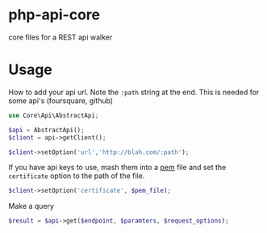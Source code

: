 php-api-core
=============
core files for a REST api walker

Usage
=============
How to add your api url.  Note the `:path` string at the end. This is needed
for some api's (foursquare, github)
```php
use Core\Api\AbstractApi;

$api = AbstractApi();
$client = api->getClient();

$client->setOption('url','http://blah.com/:path');
```

If you have api keys to use, mash them into a [pem](google.com) file and 
set the `certificate` option to the path  of the file.
```php
$client->setOption('certificate', $pem_file);
```

Make a query
```php
$result = $api->get($endpoint, $paramters, $request_options);
```